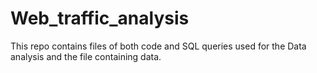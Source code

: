# Web_traffic_analysis
This repo contains files of both code and SQL queries used for the Data analysis and the file containing data.
